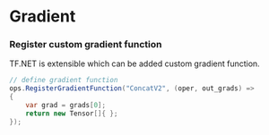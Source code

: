 # Gradient

### Register custom gradient function

TF.NET is extensible which can be added custom gradient function.

```csharp
// define gradient function
ops.RegisterGradientFunction("ConcatV2", (oper, out_grads) => 
{
    var grad = grads[0];
    return new Tensor[]{ };    
});
```

